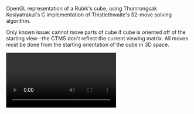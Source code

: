 OpenGL representation of a Rubik's cube, using Thumrongsak Kosiyatrakul's C implementation of Thistlethwaite's 52-move solving algorithm.

Only known issue: cannot move parts of cube if cube is oriented off of the starting view--the CTMS don't reflect the current viewing matrix. All moves most be done from the starting orientation of the cube in 3D space.

![](rubiks.webm)
